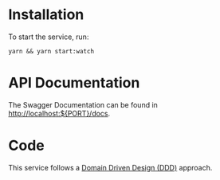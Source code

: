 # Installation

To start the service, run:

```
yarn && yarn start:watch
```

# API Documentation

The Swagger Documentation can be found in [http://localhost:${PORT}/docs][localhost].

# Code

This service follows a [Domain Driven Design (DDD)][ddd] approach.

[ddd]: http://uniknow.github.io/AgileDev/site/0.1.8-SNAPSHOT/parent/ddd/core/layered_architecture.html
[localhost]: http://localhost:1313/docs
